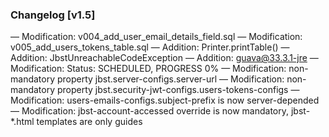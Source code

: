 ### Changelog [v1.5]
— Modification: v004_add_user_email_details_field.sql
— Modification: v005_add_users_tokens_table.sql
— Addition: Printer.printTable()
— Addition: JbstUnreachableCodeException
— Addition: guava@33.3.1-jre
— Modification: Status: SCHEDULED, PROGRESS 0%
— Modification: non-mandatory property jbst.server-configs.server-url
— Modification: non-mandatory property jbst.security-jwt-configs.users-tokens-configs
— Modification: users-emails-configs.subject-prefix is now server-depended
— Modification: jbst-account-accessed override is now mandatory, jbst-*.html templates are only guides
